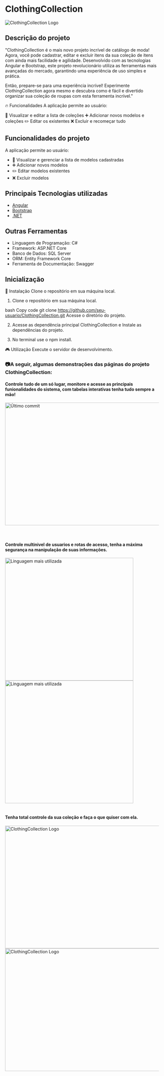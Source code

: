 # ClothingCollection

![ClothingCollection Logo](..ProjetoFinal/src/assets/Login/favicon.png)

## Descrição do projeto

"ClothingCollection é o mais novo projeto incrível de catálogo de moda! Agora, você pode cadastrar, editar e excluir itens da sua coleção de itens com ainda mais facilidade e agilidade. Desenvolvido com as tecnologias Angular e Bootstrap, este projeto revolucionário utiliza as ferramentas mais avançadas do mercado, garantindo uma experiência de uso simples e prática.

Então, prepare-se para uma experiência incrível! Experimente ClothingCollection agora mesmo e descubra como é fácil e divertido organizar sua coleção de roupas com esta ferramenta incrível."


🔥 Funcionalidades A aplicação permite ao usuário:

👕 Visualizar e editar a lista de coleções ➕ Adicionar novos modelos e coleções ✏️ Editar os existentes ❌ Excluir e recomeçar tudo
## Funcionalidades do projeto

A aplicação permite ao usuário:

- :shirt: Visualizar e gerenciar a lista de modelos cadastradas
- :heavy_plus_sign: Adicionar novos modelos
- :pencil2: Editar modelos existentes
- :x: Excluir modelos

## Principais Tecnologias utilizadas

- [Angular](https://angular.io/)
- [Bootstrap](https://getbootstrap.com/)
- [.NET](https://dotnet.microsoft.com/pt-br/)

## Outras Ferramentas
- Linguagem de Programação: C#
- Framework: ASP.NET Core
- Banco de Dados: SQL Server
- ORM: Entity Framework Core
- Ferramenta de Documentação: Swagger

## Inicialização


🚀 Instalação Clone o repositório em sua máquina local.

1. Clone o repositório em sua máquina local.

bash Copy code git clone https://github.com/seu-usuario/ClothingCollection.git Acesse o diretório do projeto.

2. Acesse as dependência principal ClothingCollection e Instale as dependências do projeto.

3. No terminal use o npm install.

🎮 Utilização Execute o servidor de desenvolvimento.


<h3>📷A seguir, algumas demonstrações das páginas do projeto ClothingCollection:</h3>
<div align="left">
  <h4>Controle tudo de um só lugar, monitore e acesse as principais funionalidades do sistema, com tabelas interativas tenha tudo sempre a mão!</h4>
  <img src="https://media.discordapp.net/attachments/1177172733554065428/1229068453542101052/controle.png?ex=662e5632&is=661be132&hm=20d9132312532b41698229cd5a8f914dc0415021ececa8f7ebca624e69c14847&=&format=webp&quality=lossless&width=810&height=402"height="400" width="720" alt="Último commit">
</div>
<br>
<div align="left"><br>
 <h4> Controle multinivel de usuarios e rotas de acesso, 
tenha a máxima segurança na manipulação de suas informações.</h4>
  <img src="https://cdn.discordapp.com/attachments/1177172733554065428/1229068452409507972/cadastro.png?ex=662e5632&is=661be132&hm=1dd1676e68f7bfe9df1c840ac80149e816d70e2488fa1e78d75d2cab868bb183&"height="400" width="420" alt="Linguagem mais utilizada"><br>
    <img src="https://cdn.discordapp.com/attachments/1177172733554065428/1229068482461696122/login.png?ex=662e5639&is=661be139&hm=54888428f060da21a71028598a13d36100cb66a94dc2643dea1dc5e5dc24c40e&"height="400" width="420" alt="Linguagem mais utilizada">
</div>
<br>
<div align="left">
 <h4> Tenha total controle da sua coleção e faça o que quiser com ela.</h4>
  <img src="https://cdn.discordapp.com/attachments/1177172733554065428/1229068483434647613/visualizacao.png?ex=662e5639&is=661be139&hm=25fc365f63057638d26e0eccfe105b2e605f1a027531fd5119d6142b2e17baea&" height="400" width="520" alt="ClothingCollection Logo"><br>
    <img src="https://cdn.discordapp.com/attachments/1177172733554065428/1229068453869129748/edicao.png?ex=662e5632&is=661be132&hm=67a5450236d2d69eb4f0bbe89ae6accea2d41130d5bde44dcdc5a20deb0da7f6&" height="400" width="720" alt="ClothingCollection Logo">
</div><br>

